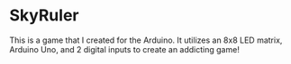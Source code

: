 SkyRuler
========
This is a game that I created for the Arduino. It utilizes an 8x8 LED matrix, Arduino Uno, and 2 digital inputs to create an addicting game! 

